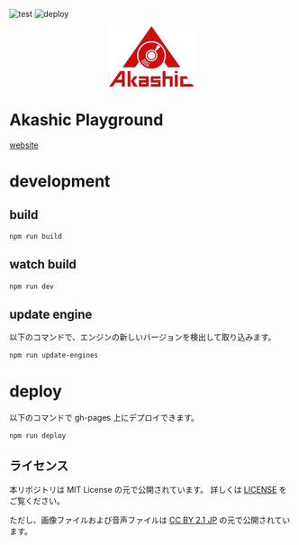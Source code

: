 ![test](https://github.com/akashic-games/playground/workflows/test/badge.svg?branch=main)
![deploy](https://github.com/akashic-games/playground/workflows/deploy/badge.svg?branch=main)

<p align="center">
<img src="https://raw.githubusercontent.com/akashic-games/playground/main/img/akashic.png" />
</p>

# Akashic Playground

[website](https://akashic-games.github.io/playground/#/edit/default)

# development

## build

```sh
npm run build
```

## watch build

```sh
npm run dev
```

## update engine

以下のコマンドで、エンジンの新しいバージョンを検出して取り込みます。

```sh
npm run update-engines
```

# deploy

以下のコマンドで gh-pages 上にデプロイできます。

```sh
npm run deploy
```

## ライセンス
本リポジトリは MIT License の元で公開されています。
詳しくは [LICENSE](./LICENSE) をご覧ください。

ただし、画像ファイルおよび音声ファイルは
[CC BY 2.1 JP](https://creativecommons.org/licenses/by/2.1/jp/) の元で公開されています。
